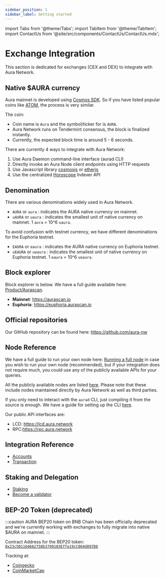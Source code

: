 ```yaml
---
sidebar_position: 1
sidebar_label: Getting started
---
```


import Tabs from '@theme/Tabs';
import TabItem from '@theme/TabItem';
import ContactUs from '@site/src/components/ContactUs/ContactUs.mdx';

# Exchange Integration

This section is dedicated for exchanges (CEX and DEX) to integrate with Aura Network.

## Native $AURA currency

Aura mainnet is developed using [Cosmos SDK](https://v1.cosmos.network/sdk). So if you have listed popular coins like [ATOM](https://www.coingecko.com/en/coins/cosmos-hub), the process is very similar.

The coin:

- Coin name is `Aura` and the symbol/ticker for is `AURA`.
- Aura Network runs on Tendermint consensus, the block is finalized instantly. 
- Currently, the expected block time is around 5 - 6 seconds.

There are currently 4 ways to integrate with Aura Network:

1. Use Aura Daemon command-line interface (aurad CLI)
2. Directly invoke an Aura Node client endpoints using HTTP requests
3. Use Javascript library [cosmosjs](https://github.com/cosmos/cosmjs) or [etherjs](https://github.com/ethers-io/ethers.js)
4. Use the centralized [Horoscope](../../product/horoscope/index.md) Indexer API

## Denomination
There are various denominations widely used in Aura Network.

- `AURA` or `aura` : indicates the AURA native currency on mainnet.
- `uAURA` or `uaura` : indicates the smallest unit of native currency on mainnet. 1 `aura` = 10^6 `uaura`.

To avoid confusion with testnet currency, we have different denominations for the Euphoria testnet.

- `EAURA` or `eaura` : indicates the AURA native currency on Euphoria testnet.
- `uEAURA` or `ueaura` : indicates the smallest unit of native currency on Euphoria testnet. 1 `eaura` = 10^6 `ueaura`.


## Block explorer

Block explorer is below. We have a full guide available here: [Product/Aurascan](../../product/aurascan).

- **Mainnet**: https://aurascan.io
- **Euphoria**: https://euphoria.aurascan.io

## Official repositories

Our GitHub repository can be found here: https://github.com/aura-nw

## Node Reference

We have a full guide to run your own node here: [Running a full node](../../validator/running-a-fullnode.md) in case you
wish to run your own node (recommended), but if your integration does not require much, you could use any of the publicly 
available APIs for your queries.

All the publicly available nodes are listed [here](../../developer/getting-started/networks-information). Please note that
these include nodes maintained directly by Aura Network as well as third parties.

If you only need to interact with the `aurad` CLI, just compiling it from the source is enough. We have a guide for setting up 
the CLI [here](../../developer/getting-started/env-setup#install-aura-deamon).

Our public API interfaces are:
* LCD: https://lcd.aura.network
* RPC:https://rpc.aura.network

## Integration Reference

- [Accounts](./accounts.md)
- [Transaction](./transaction.md)

## Staking and Delegation

- [Staking](../../overview/start/staking.md)
- [Become a validator](../../validator/running-a-validator.md) 


## BEP-20 Token (deprecated)
:::caution
AURA BEP20 token on BNB Chain has been officially deprecated and we're currently working with exchanges to fully 
migrate into native $AURA on mainnet.
:::

Contract Address for the BEP20 token: [`0x23c5D1164662758b3799103Effe19cC064d897D6`](https://bscscan.com/address/0x23c5D1164662758b3799103Effe19cC064d897D6)

Tracking at:
- [Coingecko](https://www.coingecko.com/en/coins/aura-network)
- [CoinMarketCap](https://coinmarketcap.com/currencies/aura-network/)


<ContactUs />